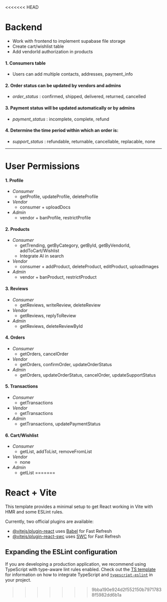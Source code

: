 <<<<<<< HEAD
# Backend

- Work with frontend to implement supabase file storage
- Create cart/wishlist table
- Add vendorId authorization in products

#### 1. Consumers table

- Users can add multiple contacts, addresses, payment_info

#### 2. Order status can be updated by vendors and admins

- _order_status_ : confirmed, shipped, delivered, returned, cancelled

#### 3. Payment status will be updated automatically or by admins

- _payment_status_ : incomplete, complete, refund

#### 4. Determine the time period within which an order is:

- _support_status_ : refundable, returnable, cancellable, replacable, none
<hr>

# User Permissions

#### 1. Profile

- _Consumer_
  - getProfile, updateProfile, deleteProfile
- _Vendor_
  - consumer + uploadDocs
- _Admin_
  - vendor + banProfile, restrictProfile

#### 2. Products

- _Consumer_
  - getTrending, getByCategory, getById, getByVendorId, addToCart/Wishlist
  - Integrate AI in search
- _Vendor_
  - consumer + addProduct, deleteProduct, editProduct, uploadImages
- _Admin_
  - vendor + banProduct, restrictProduct

#### 3. Reviews

- _Consumer_
  - getReviews, writeReview, deleteReview
- _Vendor_
  - getReviews, replyToReview
- _Admin_
  - getReviews, deleteReviewById

#### 4. Orders

- _Consumer_
  - getOrders, cancelOrder
- _Vendor_
  - getOrders, confirmOrder, updateOrderStatus
- _Admin_
  - getOrders, updateOrderStatus, cancelOrder, updateSupportStatus

#### 5. Transactions

- _Consumer_
  - getTransactions
- _Vendor_
  - getTransactions
- _Admin_
  - getTransactions, updatePaymentStatus

#### 6. Cart/Wishlist

- _Consumer_
  - getList, addToList, removeFromList
- _Vendor_
  - none
- _Admin_
  - getList
=======
# React + Vite

This template provides a minimal setup to get React working in Vite with HMR and some ESLint rules.

Currently, two official plugins are available:

- [@vitejs/plugin-react](https://github.com/vitejs/vite-plugin-react/blob/main/packages/plugin-react) uses [Babel](https://babeljs.io/) for Fast Refresh
- [@vitejs/plugin-react-swc](https://github.com/vitejs/vite-plugin-react/blob/main/packages/plugin-react-swc) uses [SWC](https://swc.rs/) for Fast Refresh

## Expanding the ESLint configuration

If you are developing a production application, we recommend using TypeScript with type-aware lint rules enabled. Check out the [TS template](https://github.com/vitejs/vite/tree/main/packages/create-vite/template-react-ts) for information on how to integrate TypeScript and [`typescript-eslint`](https://typescript-eslint.io) in your project.
>>>>>>> 9bba190e924d2f552150b79717838f5982dd6b1a
